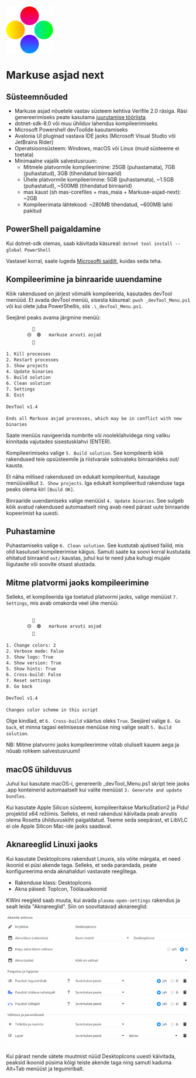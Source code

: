 ![Markuse asjad logo](logo.png)
# Markuse asjad next

## Süsteemnõuded

* Markuse asjad nõuetele vastav süsteem kehtiva Verifile 2.0 räsiga. Räsi genereerimiseks peate kasutama [juurutamise tööriista](https://github.com/MarkusMaal/mas-juurariist).
* dotnet-sdk-8.0 või muu ühilduv lahendus kompileerimiseks
* Microsoft Powershell devToolide kasutamiseks
* Avalonia UI pluginad vastava IDE jaoks (Microsoft Visual Studio või JetBrains Rider)
* Operatsioonsüsteem: Windows, macOS või Linux (muid süsteeme ei toetata)
* Minimaalne vajalik salvestusruum:
  * Mitmele platvormile kompileerimine: 25GB (puhastamata), 7GB (puhastatud), 3GB (tihendatud binraarid)
  * Ühele platvormile kompileerimine: 5GB (puhastamata), ~1.5GB (puhastatud), ~500MB (tihendatud binraarid)
  * mas kaust (sh mas-corefiles + mas_maia + Markuse-asjad-next): ~2GB
  * Kompileerimata lähtekood: ~280MB tihendatud, ~600MB lahti pakitud


## PowerShell paigaldamine

Kui dotnet-sdk olemas, saab käivitada käsureal: `dotnet tool install --global PowerShell`

Vastasel korral, saate lugeda [Microsofti saidilt](https://learn.microsoft.com/en-us/powershell/scripting/install/installing-powershell?view=powershell-7.5), kuidas seda teha.


## Kompileerimine ja binraaride uuendamine

Kõik rakendused on järjest võimalik kompileerida, kasutades devTool menüüd. Et avada devTool menüü, sisesta käsureal: `pwsh _devTool_Menu.ps1` või kui olete juba PowerShellis, siis `.\_devTool_Menu.ps1`.

Seejärel peaks avama järgmine menüü:

```
          🔴
        🟡  🟢   markuse arvuti asjad
          🔵

1. Kill processes
2. Restart processes
3. Show projects
4. Update binaries
5. Build solution
6. Clean solution
7. Settings
8. Exit

DevTool v1.4

Ends all Markuse asjad processes, which may be in conflict with new binaries
```

Saate menüüs navigeerida numbrite või nooleklahvidega ning valiku kinnitada vajutades sisestusklahvi (ENTER).

Kompileerimiseks valige `5. Build solution`. See kompileerib kõik rakendused teie opsüsteemile ja riistvarale sobivateks binraarideks out/ kausta.

Et näha millised rakendused on edukalt kompileeritud, kasutage menüüvalikut `3. Show projects`. Iga edukalt kompileeritud rakenduse taga peaks olema kiri `[Build OK]`.

Binraaride uuendamiseks valige menüüst `4. Update binaries`. See sulgeb kõik avatud rakendused automaatselt ning avab need pärast uute binraaride kopeerimist ka uuesti.


## Puhastamine

Puhastamiseks valige `6. Clean solution`. See kustutab ajutised failid, mis olid kasutusel kompileerimise käigus. Samuti saate ka soovi korral kustutada ehitatud binraarid `out/` kaustas, juhul kui te need juba kuhugi mujale liigutasite või soovite otsast alustada.


## Mitme platvormi jaoks kompileerimine

Selleks, et kompileerida iga toetatud platvormi jaoks, valige menüüst `7. Settings`, mis avab omakorda veel ühe menüü:

```

          🔴
        🟡  🟢   markuse arvuti asjad
          🔵

1. Change colors: 2 
2. Verbose mode: False 
3. Show logo: True 
4. Show version: True 
5. Show hints: True 
6. Cross-build: False 
7. Reset settings 
8. Go back 

DevTool v1.4

Changes color scheme in this script 
```

Olge kindlad, et `6. Cross-build` väärtus oleks `True`. Seejärel valige `8. Go back`, et minna tagasi eelmisesse menüüse ning valige sealt `5. Build solution`.

NB: Mitme platvormi jaoks kompileerimine võtab oluliselt kauem aega ja nõuab rohkem salvestusruumi!


## macOS ühilduvus

Juhul kui kasutate macOS-i, genereerib _devTool_Menu.ps1 skript teie jaoks .app konteinerid automaatselt kui valite menüüst `3. Generate and update bundles`.

Kui kasutate Apple Silicon süsteemi, kompileeritakse MarkuStation2 ja Pidu! projektid x64 režiimis. Selleks, et neid rakendusi käivitada peab arvutis olema Rosetta ühilduvuskiht paigaldatud. Teeme seda seepärast, et LibVLC ei ole Apple Silicon Mac-ide jaoks saadaval.

## Aknareeglid Linuxi jaoks

Kui kasutate DesktopIcons rakendust Linuxis, siis võite märgata, et need ikoonid ei püsi akende taga. Selleks, et seda parandada, peate konfigureerima enda aknahalduri vastavate reeglitega.

* Rakenduse klass: DesktopIcons
* Akna päised: TopIcon, Töölauaikoonid

KWini reegleid saab muuta, kui avada `plasma-open-settings` rakendus ja sealt leida "Aknareeglid". Siin on soovitatavad aknareeglid:

![KWin reeglid](kwin_rules.png)

Kui pärast nende sätete muutmist nüüd DesktopIcons uuesti käivitada, peaksid ikoonid püsima kõigi teiste akende taga ning samuti kaduma Alt+Tab menüüst ja tegumiribalt.
